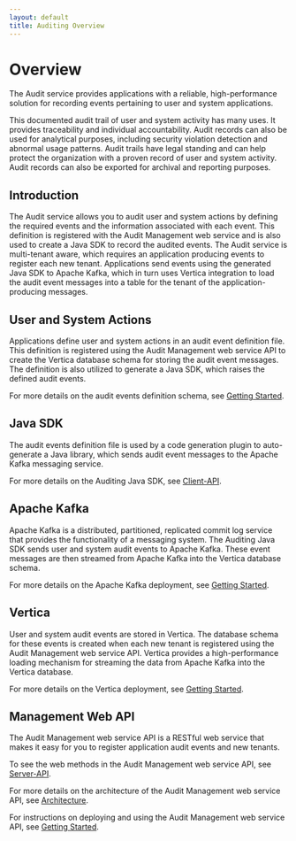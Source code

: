 ```yaml
---
layout: default
title: Auditing Overview
---
```


# Overview

The Audit service provides applications with a reliable, high-performance solution for recording events pertaining to user and system applications. 

This documented audit trail of user and system activity has many uses. It provides traceability and individual accountability. Audit records can also be used for analytical purposes, including security violation detection and abnormal usage patterns. Audit trails have legal standing and can help protect the organization with a proven record of user and system activity. Audit records can also be exported for archival and reporting purposes.

## Introduction
The Audit service allows you to audit user and system actions by defining the required events and the information associated with each event. This definition is registered with the Audit Management web service and is also used to create a Java SDK to record the audited events. The Audit service is multi-tenant aware, which requires an application producing events to register each new tenant. Applications send events using the generated Java SDK to Apache Kafka, which in turn uses Vertica integration to load the audit event messages into a table for the tenant of the application-producing messages.

## User and System Actions
Applications define user and system actions in an audit event definition file. This definition is registered using the Audit Management web service API to create the Vertica database schema for storing the audit event messages. The definition is also utilized to generate a Java SDK, which raises the defined audit events.

For more details on the audit events definition schema, see [Getting Started](https://github.hpe.com/caf/audit-service/blob/develop/caf-audit/docs/pages/en-us/Getting-Started.md).

## Java SDK
The audit events definition file is used by a code generation plugin to auto-generate a Java library, which sends audit event messages to the Apache Kafka messaging service.

For more details on the Auditing Java SDK, see [Client-API](https://github.hpe.com/caf/audit-service/blob/develop/caf-audit/docs/pages/en-us/Client-API.md).

## Apache Kafka
Apache Kafka is a distributed, partitioned, replicated commit log service that provides the functionality of a messaging system. The Auditing Java SDK sends user and system audit events to Apache Kafka. These event messages are then streamed from Apache Kafka into the Vertica database schema.

For more details on the Apache Kafka deployment, see [Getting Started](https://github.hpe.com/caf/audit-service/blob/develop/caf-audit/docs/pages/en-us/Getting-Started.md).

## Vertica
User and system audit events are stored in Vertica. The database schema for these events is created when each new tenant is registered using the Audit Management web service API. Vertica provides a high-performance loading mechanism for streaming the data from Apache Kafka into the Vertica database.

For more details on the Vertica deployment, see [Getting Started](https://github.hpe.com/caf/audit-service/blob/develop/caf-audit/docs/pages/en-us/Getting-Started.md).

## Management Web API
The Audit Management web service API is a RESTful web service that makes it easy for you to register application audit events and new tenants.

To see the web methods in the Audit Management web service API, see [Server-API](https://github.hpe.com/caf/audit-service/blob/develop/caf-audit/docs/pages/en-us/Server-API.md).

For more details on the architecture of the Audit Management web service API, see [Architecture](https://github.hpe.com/caf/audit-service/blob/develop/caf-audit/docs/pages/en-us/Architecture.md).

For instructions on deploying and using the Audit Management web service API, see [Getting Started](https://github.hpe.com/caf/audit-service/blob/develop/caf-audit/docs/pages/en-us/Getting-Started.md).

